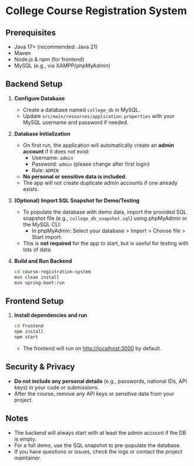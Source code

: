 # College Course Registration System

## Prerequisites

- Java 17+ (recommended: Java 21)
- Maven
- Node.js & npm (for frontend)
- MySQL (e.g., via XAMPP/phpMyAdmin)

## Backend Setup

1. **Configure Database**

   - Create a database named `college_db` in MySQL.
   - Update `src/main/resources/application.properties` with your MySQL username and password if needed.

2. **Database Initialization**

   - On first run, the application will automatically create an **admin account** if it does not exist:
     - Username: `admin`
     - Password: `admin` (please change after first login)
     - Role: `ADMIN`
   - **No personal or sensitive data is included.**
   - The app will not create duplicate admin accounts if one already exists.

3. **(Optional) Import SQL Snapshot for Demo/Testing**

   - To populate the database with demo data, import the provided SQL snapshot file (e.g., `college_db_snapshot.sql`) using phpMyAdmin or the MySQL CLI:
     - In phpMyAdmin: Select your database > Import > Choose file > Start import.
   - This is **not required** for the app to start, but is useful for testing with lots of data.

4. **Build and Run Backend**
   ```sh
   cd course-registration-system
   mvn clean install
   mvn spring-boot:run
   ```

## Frontend Setup

1. **Install dependencies and run**
   ```sh
   cd frontend
   npm install
   npm start
   ```
   - The frontend will run on [http://localhost:3000](http://localhost:3000) by default.

## Security & Privacy

- **Do not include any personal details** (e.g., passwords, national IDs, API keys) in your code or submissions.
- After the course, remove any API keys or sensitive data from your project.

## Notes

- The backend will always start with at least the admin account if the DB is empty.
- For a full demo, use the SQL snapshot to pre-populate the database.
- If you have questions or issues, check the logs or contact the project maintainer.
